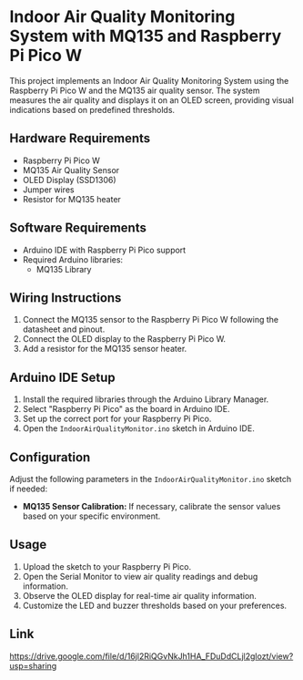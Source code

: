 # Indoor Air Quality Monitoring System with MQ135 and Raspberry Pi Pico W

This project implements an Indoor Air Quality Monitoring System using the Raspberry Pi Pico W and the MQ135 air quality sensor. The system measures the air quality and displays it on an OLED screen, providing visual indications based on predefined thresholds.

## Hardware Requirements

- Raspberry Pi Pico W
- MQ135 Air Quality Sensor
- OLED Display (SSD1306)
- Jumper wires
- Resistor for MQ135 heater

## Software Requirements

- Arduino IDE with Raspberry Pi Pico support
- Required Arduino libraries:
  - MQ135 Library

## Wiring Instructions

1. Connect the MQ135 sensor to the Raspberry Pi Pico W following the datasheet and pinout.
2. Connect the OLED display to the Raspberry Pi Pico W.
3. Add a resistor for the MQ135 sensor heater.

## Arduino IDE Setup

1. Install the required libraries through the Arduino Library Manager.
2. Select "Raspberry Pi Pico" as the board in Arduino IDE.
3. Set up the correct port for your Raspberry Pi Pico.
4. Open the `IndoorAirQualityMonitor.ino` sketch in Arduino IDE.

## Configuration

Adjust the following parameters in the `IndoorAirQualityMonitor.ino` sketch if needed:

- **MQ135 Sensor Calibration:** If necessary, calibrate the sensor values based on your specific environment.

## Usage

1. Upload the sketch to your Raspberry Pi Pico.
2. Open the Serial Monitor to view air quality readings and debug information.
3. Observe the OLED display for real-time air quality information.
4. Customize the LED and buzzer thresholds based on your preferences.

## Link 
https://drive.google.com/file/d/16jl2RiQGvNkJh1HA_FDuDdCLjl2glozt/view?usp=sharing
